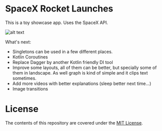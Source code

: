# SpaceX Rocket Launches

This is a toy showcase app. Uses the SpaceX API.

![alt text](https://image.ibb.co/iPC9ve/ic_launcher_web.png "Logo")

What's next:
- Singletons can be used in a few different places.
- Kotlin Coroutines
- Replace Dagger by another Kotlin friendly DI tool
- Improve some layouts, all of them can be better, but specially some of them in landscape. As well graph is kind of simple and it clips text sometimes.
- Add more videos with better explanations (sleep better next time...)
- Image transitions

# License

The contents of this repository are covered under the [MIT License](LICENSE).
